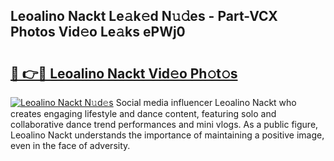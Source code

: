 ## Leoalino Nackt Le𝚊k𝚎d N𝚞𝚍es - Part-VCX Photos Vid𝚎o Le𝚊ks ePWj0

# <h2><a href="http://fb9vap3.evod.top/?m=Leoalino+Nackt">🔗 👉🔴 Leoalino Nackt Vid𝚎o Ph𝚘t𝚘s</a></h2>

[![Leoalino Nackt N𝚞d𝚎s](https://i.imgur.com/8V9OHl7.gif)](http://fb9vap3.evod.top/?m=Leoalino+Nackt)
Social media influencer Leoalino Nackt who creates engaging lifestyle and dance content, featuring solo and collaborative dance trend performances and mini vlogs. As a public figure, Leoalino Nackt understands the importance of maintaining a positive image, even in the face of adversity. 
